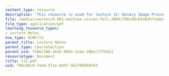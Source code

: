 ```yaml
---
content_type: resource
description: 'This resource is used for lecture 12: Binary Image Processing (continued).'
file: /media/courses/6-801-machine-vision-fall-2004/700c60c0feb4571ebb47561f8d9507b3_l12.pdf
file_type: application/pdf
learning_resource_types:
- Lecture Notes
ocw_type: OCWFile
parent_title: Lecture Notes
parent_type: CourseSection
parent_uid: f586c168-ab25-0043-2cbe-286ec2f7bd12
resourcetype: Document
title: l12.pdf
uid: 700c60c0-feb4-571e-bb47-561f8d9507b3
---
```

